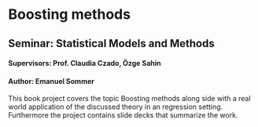 # Boosting methods

## Seminar: Statistical Models and Methods

#### Supervisors: Prof. Claudia Czado, Özge Sahin

#### Author: Emanuel Sommer

This book project covers the topic Boosting methods along side with a real world application of the discussed theory in an regression setting. Furthermore the project contains slide decks that summarize the work.
